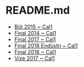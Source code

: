 # README.md

<!--Index-->

- [Büt 2015 ~ Cal1](./B%C3%BCt%202015%20~%20Cal1.jpeg)
- [Final 2014 ~ Cal1](./Final%202014%20~%20Cal1.jpeg)
- [Final 2017 ~ Cal1](./Final%202017%20~%20Cal1.jpeg)
- [Final 2018 Endüstri ~ Cal1](./Final%202018%20End%C3%BCstri%20~%20Cal1.jpeg)
- [Final 2018 ~ Cal1](./Final%202018%20~%20Cal1.jpeg)
- [Vize 2017 ~ Cal1](./Vize%202017%20~%20Cal1.jpeg)

<!--Index-->

